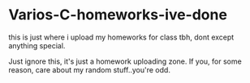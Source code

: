 # Varios-C-homeworks-ive-done
this is just where i upload my homeworks for class tbh, dont except anything special.

Just ignore this, it's just a homework uploading zone. If you, for some reason, care about my random stuff..you're odd.
